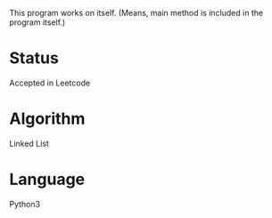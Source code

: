 
This program works on itself. (Means, main method is included in the program itself.)

# Status
Accepted in Leetcode

# Algorithm
Linked List

# Language
Python3
